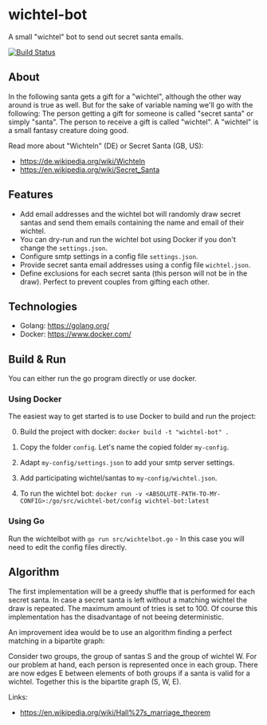 # wichtel-bot
A small "wichtel" bot to send out secret santa emails.

[![Build Status](https://travis-ci.org/llb4ll/wichtel-bot.svg?branch=master)](https://travis-ci.org/llb4ll/wichtel-bot)

## About
In the following santa gets a gift for a "wichtel", although the other way around is true as well. But for the sake of variable naming we'll go with the following:
The person getting a gift for someone is called "secret santa" or simply "santa".
The person to receive a gift is called "wichtel". A "wichtel" is a small fantasy creature doing good. 

Read more about "Wichteln" (DE) or Secret Santa (GB, US):
- https://de.wikipedia.org/wiki/Wichteln
- https://en.wikipedia.org/wiki/Secret_Santa


## Features
- Add email addresses and the wichtel bot will randomly draw secret santas and send them emails containing the name and email of their wichtel.
- You can dry-run and run the wichtel bot using Docker if you don't change the `settings.json`.
- Configure smtp settings in a config file `settings.json`.
- Provide secret santa email addresses using a config file `wichtel.json`.
- Define exclusions for each secret santa (this person will not be in the draw). Perfect to prevent couples from gifting each other.

## Technologies
- Golang: https://golang.org/
- Docker: https://www.docker.com/

## Build & Run
You can either run the go program directly or use docker.

### Using Docker
The easiest way to get started is to use Docker to build and run the project:

0. Build the project with docker: `docker build -t "wichtel-bot" .`

1. Copy the folder `config`. Let's name the copied folder `my-config`.
 
2. Adapt `my-config/settings.json` to add your smtp server settings.

2. Add participating wichtel/santas to `my-config/wichtel.json`.

4. To run the wichtel bot:
	`docker run -v <ABSOLUTE-PATH-TO-MY-CONFIG>:/go/src/wichtel-bot/config wichtel-bot:latest`
	
### Using Go
Run the wichtelbot with `go run src/wichtelbot.go` - In this case you will need to edit the config files directly.

## Algorithm
The first implementation will be a greedy shuffle that is performed for each secret santa. 
In case a secret santa is left without a matching wichtel the draw is repeated.
The maximum amount of tries is set to 100.
Of course this implementation has the disadvantage of not beeing deterministic.

An improvement idea would be to use an algorithm finding a perfect matching in a bipartite graph:

Consider two groups, the group of santas S and the group of wichtel W. For our problem at hand, each person is represented once in each group. There are now edges E between elements of both groups if a santa is valid for a wichtel. Together this is the bipartite graph (S, W, E).

Links:
- https://en.wikipedia.org/wiki/Hall%27s_marriage_theorem
